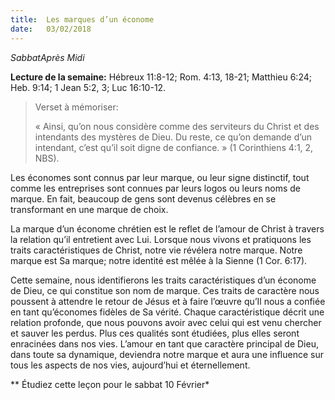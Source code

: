 ```yaml
---
title:  Les marques d’un économe
date:   03/02/2018
---
```


*SabbatAprès Midi*

**Lecture de la semaine:** Hébreux 11:8-12; Rom. 4:13, 18-21; Matthieu 6:24; Heb. 9:14; 1 Jean 5:2, 3; Luc 16:10-12.

><p>Verset à mémoriser:</p>
>« Ainsi, qu’on nous considère comme des serviteurs du Christ et des intendants des mystères de Dieu. Du reste, ce qu’on demande d’un intendant, c’est qu’il soit digne de confiance. » (1 Corinthiens 4:1, 2, NBS).

Les économes sont connus par leur marque, ou leur signe distinctif, tout comme les entreprises sont connues par leurs logos ou leurs noms de marque. En fait, beaucoup de gens sont devenus célèbres en se transformant en une marque de choix. 

La marque d’un économe chrétien est le reflet de l’amour de Christ à travers la relation qu’il entretient avec Lui. Lorsque nous vivons et pratiquons les traits caractéristiques de Christ, notre vie révélera notre marque. Notre marque est Sa marque; notre identité est mêlée à la Sienne (1 Cor. 6:17). 

Cette semaine, nous identifierons les traits caractéristiques d’un économe de Dieu, ce qui constitue son nom de marque. Ces traits de caractère nous poussent à attendre le retour de Jésus et à faire l’œuvre qu’Il nous a confiée en tant qu’économes fidèles de Sa vérité. Chaque caractéristique décrit une relation profonde, que nous pouvons avoir avec celui qui est venu chercher et sauver les perdus. Plus ces qualités sont étudiées, plus elles seront enracinées dans nos vies. L’amour en tant que caractère principal de Dieu, dans toute sa dynamique, deviendra notre marque et aura une influence sur tous les aspects de nos vies, aujourd’hui et éternellement. 

** Étudiez cette leçon pour le sabbat 10 Février*